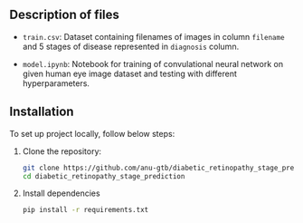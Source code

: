 ## Description of files

- `train.csv`: Dataset containing filenames of images in column `filename` and 5 stages of disease represented in `diagnosis` column.

- `model.ipynb`: Notebook for training of convulational neural network on given human eye image dataset and testing with different hyperparameters.

## Installation

To set up project locally, follow below steps:

1. Clone the repository:
   
   ```bash
   git clone https://github.com/anu-gtb/diabetic_retinopathy_stage_prediction.git
   cd diabetic_retinopathy_stage_prediction
   ```

2. Install dependencies
   
   ```bash
   pip install -r requirements.txt
   ```